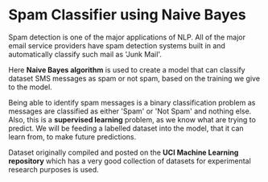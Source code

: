 # Spam Classifier using Naive Bayes
Spam detection is one of the major applications of NLP. 
All of the major email service providers have spam detection systems built in and automatically classify such mail as 'Junk Mail'.

Here **Naive Bayes algorithm** is used to create a model that can classify dataset SMS messages as spam or not spam, based on the training we give to the model. 

Being able to identify spam messages is a binary classification problem as messages are classified as either 'Spam' or 'Not Spam' and nothing else. 
Also, this is a **supervised learning** problem, as we know what are trying to predict. 
We will be feeding a labelled dataset into the model, that it can learn from, to make future predictions.

Dataset originally compiled and posted on the **UCI Machine Learning repository** which has a very good collection of datasets for experimental research purposes is used.
